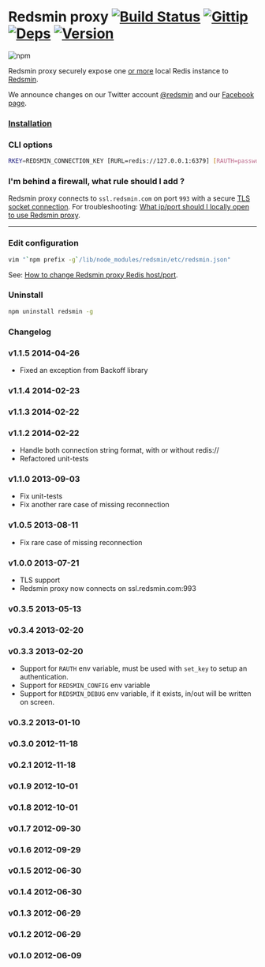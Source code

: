 Redsmin proxy [![Build Status](https://drone.io/github.com/Redsmin/redsmin/status.png)](https://drone.io/github.com/Redsmin/redsmin/latest) [![Gittip](http://badgr.co/gittip/fgribreau.png)](https://www.gittip.com/fgribreau/) [![Deps](https://david-dm.org/Redsmin/redsmin.png)](https://david-dm.org/Redsmin/redsmin) [![Version](http://badge.fury.io/js/redsmin.png)](http://badge.fury.io/js/redsmin)
===============

![npm](https://nodei.co/npm/redsmin.png)

Redsmin proxy securely expose one [or more](https://redsmin.uservoice.com/knowledgebase/articles/169404-how-to-run-multiple-redsmin-daemons-on-the-same-se) local Redis instance to [Redsmin](https://redsmin.com).

We announce changes on our Twitter account [@redsmin](https://twitter.com/redsmin) and our [Facebook page](https://www.facebook.com/redis.redsmin).

### [Installation](https://redsmin.uservoice.com/knowledgebase/articles/121169-can-i-manage-redis-instances-only-accessible-from-)

### CLI options

```bash
RKEY=REDSMIN_CONNECTION_KEY [RURL=redis://127.0.0.1:6379] [RAUTH=password] redsmin set_key
```

### I'm behind a firewall, what rule should I add ?

Redsmin proxy connects to `ssl.redsmin.com` on port `993` with a secure [TLS socket connection](https://en.wikipedia.org/wiki/Transport_Layer_Security). For troubleshooting: [What ip/port should I locally open to use Redsmin proxy](https://redsmin.uservoice.com/knowledgebase/articles/274294-what-ip-port-should-i-locally-open-to-use-redsmin-).

------------------

### Edit configuration

```bash
vim "`npm prefix -g`/lib/node_modules/redsmin/etc/redsmin.json"
```

See: [How to change Redsmin proxy Redis host/port](https://redsmin.uservoice.com/knowledgebase/articles/166408-how-to-change-redsmin-proxy-redis-host-port).

### Uninstall

```bash
npm uninstall redsmin -g
```

### Changelog

### v1.1.5 2014-04-26
 * Fixed an exception from Backoff library

### v1.1.4 2014-02-23
### v1.1.3 2014-02-22
### v1.1.2 2014-02-22
 * Handle both connection string format, with or without redis://
 * Refactored unit-tests

### v1.1.0 2013-09-03
 * Fix unit-tests
 * Fix another rare case of missing reconnection

### v1.0.5 2013-08-11
 * Fix rare case of missing reconnection

### v1.0.0 2013-07-21
   * TLS support
   * Redsmin proxy now connects on ssl.redsmin.com:993

### v0.3.5 2013-05-13
### v0.3.4 2013-02-20
### v0.3.3 2013-02-20
 * Support for `RAUTH` env variable, must be used with `set_key` to setup an authentication.
 * Support for `REDSMIN_CONFIG` env variable
 * Support for `REDSMIN_DEBUG` env variable, if it exists, in/out will be written on screen.

### v0.3.2 2013-01-10
### v0.3.0 2012-11-18
### v0.2.1 2012-11-18
### v0.1.9 2012-10-01
### v0.1.8 2012-10-01
### v0.1.7 2012-09-30
### v0.1.6 2012-09-29
### v0.1.5 2012-06-30
### v0.1.4 2012-06-30
### v0.1.3 2012-06-29
### v0.1.2 2012-06-29
### v0.1.0 2012-06-09
